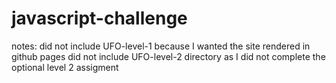 # javascript-challenge

notes:
did not include UFO-level-1 because I wanted the site rendered in github pages
did not include UFO-level-2 directory as I did not complete the optional level 2 assigment
